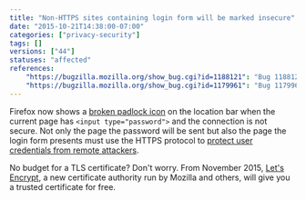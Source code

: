 ```yaml
---
title: "Non-HTTPS sites containing login form will be marked insecure"
date: "2015-10-21T14:38:00-07:00"
categories: ["privacy-security"]
tags: []
versions: ["44"]
statuses: "affected"
references:
    "https://bugzilla.mozilla.org/show_bug.cgi?id=1188121": "Bug 1188121 - [userstory] CC: Warning for password on non-secure connection"
    "https://bugzilla.mozilla.org/show_bug.cgi?id=1179961": "Bug 1179961 - Use a lock with a strikethrough for HTTP pages that have Password Fields in the Control Center"
---
```

Firefox now shows a [broken padlock icon](https://bug1179961.bmoattachments.org/attachment.cgi?id=8662392) on the location bar when the current page has `<input type="password">` and the connection is not secure. Not only the page the password will be sent but also the page the login form presents must use the HTTPS protocol to [protect user credentials from remote attackers](https://developer.mozilla.org/en-US/docs/Web/Security/Insecure_passwords).

No budget for a TLS certificate? Don't worry. From November 2015, [Let's Encrypt](https://letsencrypt.org/), a new certificate authority run by Mozilla and others, will give you a trusted certificate for free.
